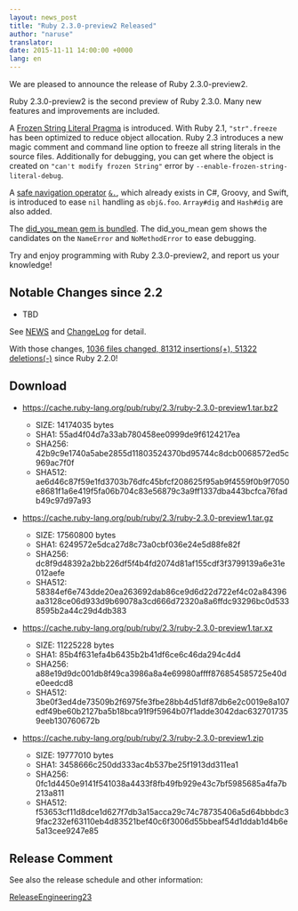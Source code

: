```yaml
---
layout: news_post
title: "Ruby 2.3.0-preview2 Released"
author: "naruse"
translator:
date: 2015-11-11 14:00:00 +0000
lang: en
---
```


We are pleased to announce the release of Ruby 2.3.0-preview2.

Ruby 2.3.0-preview2 is the second preview of Ruby 2.3.0.
Many new features and improvements are included.

A [Frozen String Literal Pragma](https://bugs.ruby-lang.org/issues/11473)
is introduced.
With Ruby 2.1, `"str".freeze` has been optimized to reduce object allocation.
Ruby 2.3 introduces a new magic comment and command line option to
freeze all string literals in the source files.
Additionally for debugging, you can get where the object is created on
`"can't modify frozen String"` error by
`--enable-frozen-string-literal-debug`.

A [safe navigation operator](https://bugs.ruby-lang.org/issues/11537)
[`&.`](https://instagram.com/p/-M9l6mRPLR/),
which already exists in C#, Groovy, and Swift, is introduced to ease
`nil` handling as `obj&.foo`. `Array#dig` and `Hash#dig` are also added.

The [did_you_mean gem is bundled](https://bugs.ruby-lang.org/issues/11252).
The did_you_mean gem
shows the candidates on the `NameError` and `NoMethodError` to ease
debugging.

Try and enjoy programming with Ruby 2.3.0-preview2, and report us your
knowledge!

## Notable Changes since 2.2

* TBD

See [NEWS](https://github.com/ruby/ruby/blob/v2_3_0_preview2/NEWS) and
[ChangeLog](https://github.com/ruby/ruby/blob/v2_3_0_preview2/ChangeLog)
for detail.

With those changes, [1036 files changed, 81312 insertions(+), 51322 deletions(-)](https://github.com/ruby/ruby/compare/v2_2_0...v2_3_0_preview2) since Ruby 2.2.0!

## Download

* <https://cache.ruby-lang.org/pub/ruby/2.3/ruby-2.3.0-preview1.tar.bz2>

  * SIZE:   14174035 bytes
  * SHA1:   55ad4f04d7a33ab780458ee0999de9f6124217ea
  * SHA256: 42b9c9e1740a5abe2855d11803524370bd95744c8dcb0068572ed5c969ac7f0f
  * SHA512: ae6d46c87f59e1fd3703b76dfc45bfcf208625f95ab9f4559f0b9f7050e8681f1a6e419f5fa06b704c83e56879c3a9ff1337dba443bcfca76fadb49c97d97a93

* <https://cache.ruby-lang.org/pub/ruby/2.3/ruby-2.3.0-preview1.tar.gz>

  * SIZE:   17560800 bytes
  * SHA1:   6249572e5dca27d8c73a0cbf036e24e5d88fe82f
  * SHA256: dc8f9d48392a2bb226df5f4b4fd2074d81af155cdf3f3799139a6e31e012aefe
  * SHA512: 58384ef6e743dde20ea263692dab86ce9d6d22d722ef4c02a84396aa3128ce06d933d9b69078a3cd666d72320a8a6ffdc93296bc0d5338595b2a44c29d4db383

* <https://cache.ruby-lang.org/pub/ruby/2.3/ruby-2.3.0-preview1.tar.xz>

  * SIZE:   11225228 bytes
  * SHA1:   85b4f631efa4b6435b2b41df6ce6c46da294c4d4
  * SHA256: a88e19d9dc001db8f49ca3986a8a4e69980affff876854585725e40de0eedcd8
  * SHA512: 3be0f3ed4de73509b2f6975fe3fbe28bb4d51df87db6e2c0019e8a107edf49be60b2127ba5b18bca91f9f5964b07f1adde3042dac6327017359eeb130760672b

* <https://cache.ruby-lang.org/pub/ruby/2.3/ruby-2.3.0-preview1.zip>

  * SIZE:   19777010 bytes
  * SHA1:   3458666c250dd333ac4b537be25f1913dd311ea1
  * SHA256: 0fc1d4450e9141f541038a4433f8fb49fb929e43c7bf5985685a4fa7b213a811
  * SHA512: f53653cf11d8dce1d627f7db3a15acca29c74c78735406a5d64bbbdc39fac232ef63110eb4d83521bef40c6f3006d55bbeaf54d1ddab1d4b6e5a13cee9247e85

## Release Comment

See also the release schedule and other information:

[ReleaseEngineering23](https://bugs.ruby-lang.org/projects/ruby-trunk/wiki/ReleaseEngineering23)
